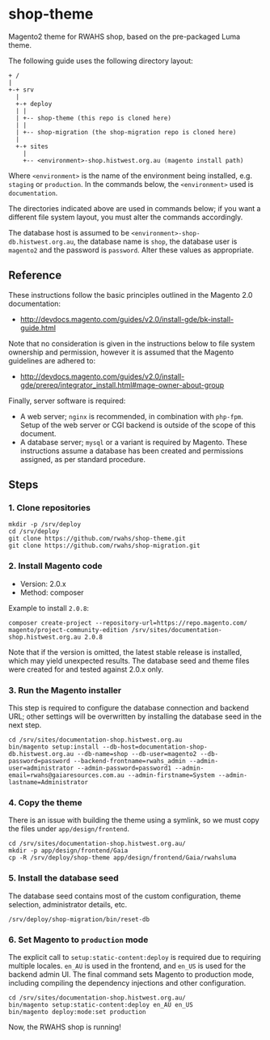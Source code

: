 # shop-theme

Magento2 theme for RWAHS shop, based on the pre-packaged Luma theme.

The following guide uses the following directory layout:

```
+ /
|
+-+ srv
  |
  +-+ deploy
  | |
  | +-- shop-theme (this repo is cloned here)
  | |
  | +-- shop-migration (the shop-migration repo is cloned here)
  |
  +-+ sites
    |
    +-- <environment>-shop.histwest.org.au (magento install path)
```

Where `<environment>` is the name of the environment being installed, e.g. `staging` or `production`.  In the commands below, the `<environment>` used is `documentation`.

The directories indicated above are used in commands below; if you want a different file system layout, you must alter the commands accordingly.

The database host is assumed to be `<environment>-shop-db.histwest.org.au`, the database name is `shop`, the database user is `magento2` and the password is `password`.  Alter these values as appropriate.

## Reference

These instructions follow the basic principles outlined in the Magento 2.0 documentation:

* http://devdocs.magento.com/guides/v2.0/install-gde/bk-install-guide.html

Note that no consideration is given in the instructions below to file system ownership and permission, however it is assumed that the Magento guidelines are adhered to:

* http://devdocs.magento.com/guides/v2.0/install-gde/prereq/integrator_install.html#mage-owner-about-group

Finally, server software is required:

* A web server; `nginx` is recommended, in combination with `php-fpm`.  Setup of the web server or CGI backend is outside of the scope of this document.
* A database server; `mysql` or a variant is required by Magento.  These instructions assume a database has been created and permissions assigned, as per standard procedure.

## Steps

### 1. Clone repositories

```
mkdir -p /srv/deploy
cd /srv/deploy
git clone https://github.com/rwahs/shop-theme.git
git clone https://github.com/rwahs/shop-migration.git
```

### 2. Install Magento code

* Version: 2.0.x
* Method: composer

Example to install `2.0.8`:

```
composer create-project --repository-url=https://repo.magento.com/ magento/project-community-edition /srv/sites/documentation-shop.histwest.org.au 2.0.8
```

Note that if the version is omitted, the latest stable release is installed, which may yield unexpected results.  The database seed and theme files were created for and tested against 2.0.x only.

### 3. Run the Magento installer

This step is required to configure the database connection and backend URL; other settings will be overwritten by installing the database seed in the next step.

```
cd /srv/sites/documentation-shop.histwest.org.au
bin/magento setup:install --db-host=documentation-shop-db.histwest.org.au --db-name=shop --db-user=magento2 --db-password=password --backend-frontname=rwahs_admin --admin-user=administrator --admin-password=password1 --admin-email=rwahs@gaiaresources.com.au --admin-firstname=System --admin-lastname=Administrator 
```

### 4. Copy the theme

There is an issue with building the theme using a symlink, so we must copy the files under `app/design/frontend`.

```
cd /srv/sites/documentation-shop.histwest.org.au/
mkdir -p app/design/frontend/Gaia
cp -R /srv/deploy/shop-theme app/design/frontend/Gaia/rwahsluma
```

### 5. Install the database seed

The database seed contains most of the custom configuration, theme selection, administrator details, etc.

```
/srv/deploy/shop-migration/bin/reset-db
```

### 6. Set Magento to `production` mode

The explicit call to `setup:static-content:deploy` is required due to requiring multiple locales.  `en_AU` is used in
the frontend, and `en_US` is used for the backend admin UI.  The final command sets Magento to production mode, 
including compiling the dependency injections and other configuration.

```
cd /srv/sites/documentation-shop.histwest.org.au/
bin/magento setup:static-content:deploy en_AU en_US
bin/magento deploy:mode:set production
```

Now, the RWAHS shop is running!

